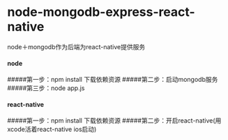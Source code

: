 # node-mongodb-express-react-native
node＋mongodb作为后端为react-native提供服务
#### node
#####第一步：npm install 下载依赖资源
#####第二步：启动mongodb服务
#####第三步：node app.js

#### react-native
#####第一步：npm install 下载依赖资源
#####第二步：开启react-native(用xcode活着react-native ios启动)
